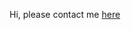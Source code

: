 <style> :root { color-scheme: light dark; } </style>
Hi, please contact me [here](mailto:untamed-voices-0d@icloud.com)
